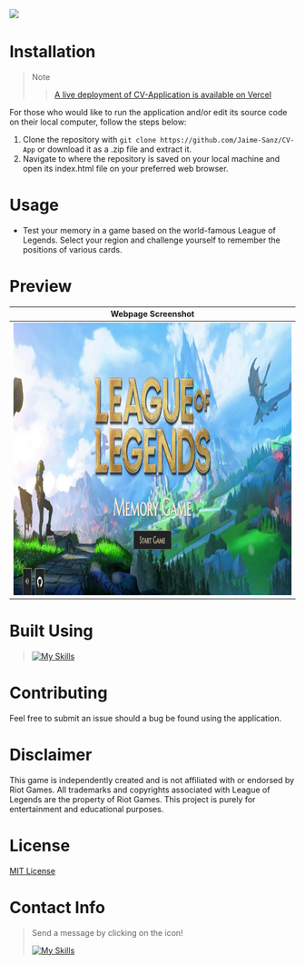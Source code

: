 ![](assets/Preview1.jpg)

# Installation
> Note
>
> > [A live deployment of CV-Application is available on Vercel](https://memory-card-game-silk-rho.vercel.app/)

For those who would like to run the application and/or edit its source code on their local computer, follow the steps below:

1. Clone the repository with `git clone https://github.com/Jaime-Sanz/CV-App` or download it as a .zip file and extract it.
2. Navigate to where the repository is saved on your local machine and open its index.html file on your preferred web browser.

# Usage
- Test your memory in a game based on the world-famous League of Legends. Select your region and challenge yourself to remember the positions of various cards.

# Preview

| Webpage Screenshot |
| --- |
| <img src="src\assets\images\preview.jpg" width="720px" height="480px"> |


# Built Using
> [![My Skills](https://skillicons.dev/icons?i=vercel,vite,react,js,html,css,vscode,webpack,discord)](https://skillicons.dev)

# Contributing
Feel free to submit an issue should a bug be found using the application.

# Disclaimer
This game is independently created and is not affiliated with or endorsed by Riot Games. All trademarks and copyrights associated with League of Legends are the property of Riot Games. This project is purely for entertainment and educational purposes.
# License
[MIT License](https://github.com/Jaime-Sanz/Weather-Today/blob/main/LICENSE)
# Contact Info
> Send a message by clicking on the icon!
> 
> [![My Skills](https://skillicons.dev/icons?i=linkedin)](https://www.linkedin.com/in/jaime-sanchez-a95874245/)
